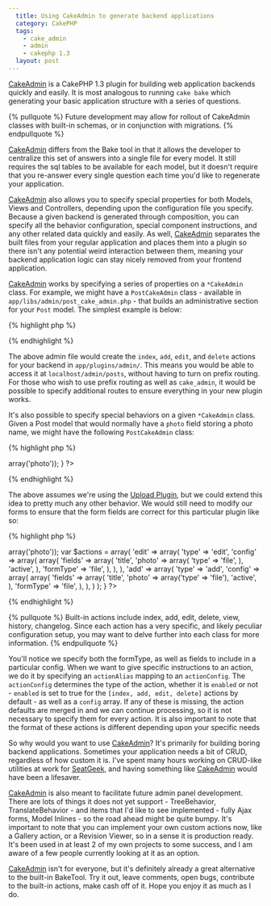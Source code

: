 ```yaml
---
  title: Using CakeAdmin to generate backend applications
  category: CakePHP
  tags:
    - cake_admin
    - admin
    - cakephp 1.3
  layout: post
---
```


[CakeAdmin](https://github.com/josegonzalez/cake_admin) is a CakePHP 1.3 plugin for building web application backends quickly and easily. It is most analogous to running `cake bake` which generating your basic application structure with a series of questions.

{% pullquote %}
Future development may allow for rollout of CakeAdmin classes with built-in schemas, or in conjunction with migrations.
{% endpullquote %}

[CakeAdmin](https://github.com/josegonzalez/cake_admin) differs from the Bake tool in that it allows the developer to centralize this set of answers into a single file for every model. It still requires the sql tables to be available for each model, but it doesn't require that you re-answer every single question each time you'd like to regenerate your application.

[CakeAdmin](https://github.com/josegonzalez/cake_admin) also allows you to specify special properties for both Models, Views and Controllers, depending upon the configuration file you specify. Because a given backend is generated through composition, you can specify all the behavior configuration, special component instructions, and any other related data quickly and easily. As well, [CakeAdmin](https://github.com/josegonzalez/cake_admin) separates the built files from your regular application and places them into a plugin so there isn't any potential weird interaction between them, meaning your backend application logic can stay nicely removed from your frontend application.

[CakeAdmin](https://github.com/josegonzalez/cake_admin) works by specifying a series of properties on a `*CakeAdmin` class. For example, we might have a `PostCakeAdmin` class - available in `app/libs/admin/post_cake_admin.php` - that builds an administrative section for your `Post` model. The simplest example is below:

{% highlight php %}
<?php
class PostCakeAdmin extends CakeAdmin {
}
?>
{% endhighlight %}

The above admin file would create the `index`, `add`, `edit`, and `delete` actions for your backend in `app/plugins/admin/`. This means you would be able to access it at `localhost/admin/posts`, without having to turn on prefix routing. For those who wish to use prefix routing as well as `cake_admin`, it would be possible to specify additional routes to ensure everything in your new plugin works.

It's also possible to specify special behaviors on a given `*CakeAdmin` class. Given a Post model that would normally have a `photo` field storing a photo name, we might have the following `PostCakeAdmin` class:

{% highlight php %}
<?php
class PostCakeAdmin extends CakeAdmin {
	var $actsAs = array('Upload.Upload' => array('photo'));
}
?>
{% endhighlight %}

The above assumes we're using the [Upload Plugin](https://github.com/josegonzalez/upload), but we could extend this idea to pretty much any other behavior. We would still need to modify our forms to ensure that the form fields are correct for this particular plugin like so:

{% highlight php %}
<?php
class PostCakeAdmin extends CakeAdmin {
    var $actsAs = array('Upload.Upload' => array('photo'));
    var $actions = array(
        'edit' => array(
            'type' => 'edit',
            'config' => array(
                array(
                    'fields' => array(
                        'title',
                        'photo' => array(
                            'type' => 'file',
                        ),
                        'active',
                    ),
                    'formType' => 'file',
                ),
            ),
        ),
        'add' => array(
            'type' => 'add',
            'config' => array(
                array(
                    'fields' => array(
                        'title',
                        'photo' => array('type' => 'file'),
                        'active',
                    ),
                    'formType' => 'file',
                ),
            ),
        )
    );
}
?>
{% endhighlight %}

{% pullquote %}
Built-in actions include index, add, edit, delete, view, history, changelog. Since each action has a very specific, and likely peculiar configuration setup, you may want to delve further into each class for more information.
{% endpullquote %}

You'll notice we specify both the formType, as well as fields to include in a particular config. When we want to give specific instructions to an action, we do it by specifying an `actionAlias` mapping to an `actionConfig`. The `actionConfig` determines the type of the action, whether it is `enabled` or not - `enabled` is set to true for the `[index, add, edit, delete]` actions by default - as well as a `config` array. If any of these is missing, the action defaults are merged in and we can continue processing, so it is not necessary to specify them for every action. It is also important to note that the format of these actions is different depending upon your specific needs

So why would you want to use [CakeAdmin](https://github.com/josegonzalez/cake_admin)? It's primarily for building boring backend applications. Sometimes your application needs a bit of CRUD, regardless of how custom it is. I've spent many hours working on CRUD-like utilities at work for [SeatGeek](http://seatgeek.com), and having something like [CakeAdmin](https://github.com/josegonzalez/cake_admin) would have been a lifesaver.

[CakeAdmin](https://github.com/josegonzalez/cake_admin) is also meant to facilitate future admin panel development. There are lots of things it does not yet support - TreeBehavior, TranslateBehavior - and items that I'd like to see implemented - fully Ajax forms, Model Inlines - so the road ahead might be quite bumpy. It's important to note that you can implement your own custom actions now, like a Gallery action, or a Revision Viewer, so in a sense it is production ready. It's been used in at least 2 of my own projects to some success, and I am aware of a few people currently looking at it as an option.

[CakeAdmin](https://github.com/josegonzalez/cake_admin) isn't for everyone, but it's definitely already a great alternative to the built-in BakeTool. Try it out, leave comments, open bugs, contribute to the built-in actions, make cash off of it. Hope you enjoy it as much as I do.